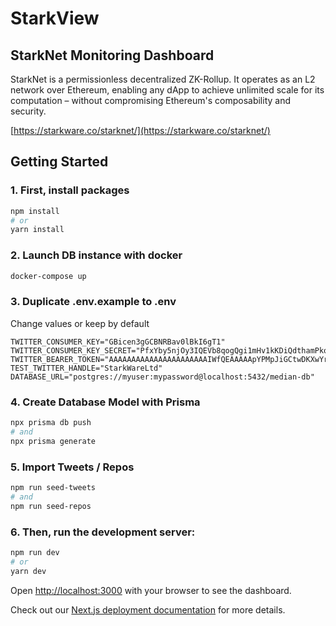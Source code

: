 # StarkView 
## StarkNet Monitoring Dashboard

StarkNet is a permissionless decentralized ZK-Rollup. It operates as an L2 network over Ethereum, enabling any dApp to achieve unlimited scale for its computation – without compromising Ethereum's composability and security.

[https://starkware.co/starknet/](https://starkware.co/starknet/)

## Getting Started
### 1. First, install packages

```bash
npm install
# or
yarn install
```
### 2. Launch DB instance with docker

```bash
docker-compose up
```
### 3. Duplicate .env.example to .env

Change values or keep by default

```
TWITTER_CONSUMER_KEY="GBicen3gGCBNRBav0lBkI6gT1"
TWITTER_CONSUMER_KEY_SECRET="PfxYby5njOy3IQEVb8qogQgi1mHv1kKDiQdthamPkoKHrnExEY"
TWITTER_BEARER_TOKEN="AAAAAAAAAAAAAAAAAAAAAAIWfQEAAAAApYPMpJiGCtwDKXwYreQ6zhVolgQ%3DADCJeNkfjW9sYxBtKltgF7eFhQ8TUkvg3aWB6kNdcZtwRI8HWw"
TEST_TWITTER_HANDLE="StarkWareLtd"
DATABASE_URL="postgres://myuser:mypassword@localhost:5432/median-db"
```
### 4. Create Database Model with Prisma

```bash
npx prisma db push
# and
npx prisma generate
```
### 5.  Import Tweets / Repos

```bash
npm run seed-tweets
# and
npm run seed-repos
```
### 6.  Then, run the development server:

```bash
npm run dev
# or
yarn dev
```

Open [http://localhost:3000](http://localhost:3000) with your browser to see the dashboard.

Check out our [Next.js deployment documentation](https://nextjs.org/docs/deployment) for more details.
